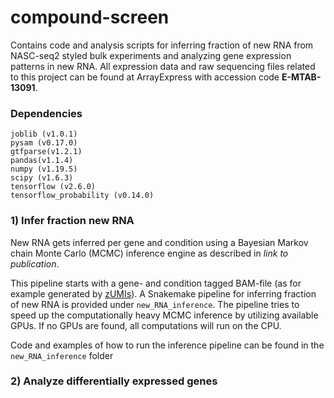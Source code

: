 # compound-screen
Contains code and analysis scripts for inferring fraction of new RNA from NASC-seq2 styled bulk experiments and analyzing gene expression patterns in new RNA. All expression data and raw sequencing files related to this project can be found at ArrayExpress with accession code **E-MTAB-13091**.

### Dependencies
```
joblib (v1.0.1)
pysam (v0.17.0)
gtfparse(v1.2.1)
pandas(v1.1.4) 
numpy (v1.19.5) 
scipy (v1.6.3)
tensorflow (v2.6.0)
tensorflow_probability (v0.14.0)
```

### 1) Infer fraction new RNA
New RNA gets inferred per gene and condition using a Bayesian Markov chain Monte Carlo (MCMC) inference engine as described in *link to publication*.

This pipeline starts with a gene- and condition tagged BAM-file (as for example generated by [zUMIs](https://github.com/sdparekh/zUMIs)).
A Snakemake pipeline for inferring fraction of new RNA is provided under `new_RNA_inference`. The pipeline tries to speed up the computationally heavy MCMC inference by utilizing available GPUs. If no GPUs are found, all computations will run on the CPU. 

Code and examples of how to run the inference pipeline can be found in the `new_RNA_inference` folder

### 2) Analyze differentially expressed genes

